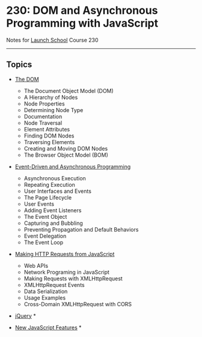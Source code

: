 # 230: DOM and Asynchronous Programming with JavaScript

Notes for [Launch School](https://launchschool.com/) Course 230

--------

## Topics

  * [The DOM](the_DOM.md)
    * The Document Object Model (DOM)
    * A Hierarchy of Nodes
    * Node Properties
    * Determining Node Type
    * Documentation
    * Node Traversal
    * Element Attributes
    * Finding DOM Nodes
    * Traversing Elements
    * Creating and Moving DOM Nodes
    * The Browser Object Model (BOM)

  * [Event-Driven and Asynchronous Programming](event_driven_and_async_programming.md)
    * Asynchronous Execution
    * Repeating Execution
    * User Interfaces and Events
    * The Page Lifecycle
    * User Events
    * Adding Event Listeners
    * The Event Object
    * Capturing and Bubbling
    * Preventing Propagation and Default Behaviors
    * Event Delegation
    * The Event Loop

  * [Making HTTP Requests from JavaScript](making_HTTP_requests_from_JS.md)
    * Web APIs
    * Network Programing in JavaScript
    * Making Requests with XMLHttpRequest
    * XMLHttpRequest Events
    * Data Serialization
    * Usage Examples
    * Cross-Domain XMLHttpRequest with CORS

  * [jQuery](jQuery.md)
    *



  * [New JavaScript Features](new_JS_features.md)
    *
